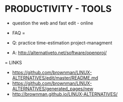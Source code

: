 PRODUCTIVITY - TOOLS
==================
- question the web and fast edit - online




- FAQ
=
- Q: practice time-estimation project-managment 
- A: http://alternativeto.net/software/openproj/

= LINKS
- https://github.com/brownman/LINUX-ALTERNATIVES/edit/master/README.md
- https://github.com/brownman/LINUX-ALTERNATIVES/generated_pages/new
- http://brownman.github.io/LINUX-ALTERNATIVES/
